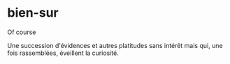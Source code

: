 # bien-sur
Of course

Une succession d'évidences et autres platitudes sans intérêt mais qui, une fois rassemblées, éveillent la curiosité.

